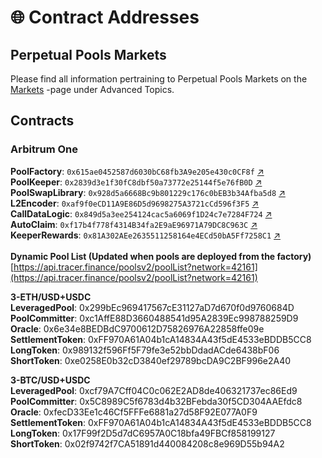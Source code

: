 # 🌐 Contract Addresses

## Perpetual Pools Markets

Please find all information pertraining to Perpetual Pools Markets on the [Markets](advanced-topics/markets-arbitrum-one/) -page under Advanced Topics.

## Contracts

### Arbitrum One

**PoolFactory**: `0x615ae0452587d6030bC68fb3A9e205e430c0CF8f` [↗](https://arbiscan.io/address/0x615ae0452587d6030bc68fb3a9e205e430c0cf8f)\
**PoolKeeper**: `0x2839d3e1f30fC8dbf50a73772e25144f5e76fB0D` [↗](https://arbiscan.io/address/0x2839d3e1f30fC8dbf50a73772e25144f5e76fB0D)\
**PoolSwapLibrary**: `0x928d5a6668Bc9b801229c176c0bEB3b34Afba5d8` [↗](https://arbiscan.io/address/0x928d5a6668Bc9b801229c176c0bEB3b34Afba5d8)\
**L2Encoder**: `0xaf9f0eCD11A9E86D5d9698275A3721cCd596f3F5` [↗](https://arbiscan.io/address/0xaf9f0eCD11A9E86D5d9698275A3721cCd596f3F5)\
**CallDataLogic**: `0x849d5a3ee254124cac5a6069f1D24c7e7284F724` [↗](https://arbiscan.io/address/0x849d5a3ee254124cac5a6069f1D24c7e7284F724)\
**AutoClaim**: `0xf17b4f778f4314B34fa2E9aE96971A79DC8C963C` [↗](https://arbiscan.io/address/0xf17b4f778f4314b34fa2e9ae96971a79dc8c963c)\
**KeeperRewards**: `0x81A302AEe2635511258164e4ECd50bA5Ff7258C1` [↗](https://arbiscan.io/address/0x81a302aee2635511258164e4ecd50ba5ff7258c1)\
\
**Dynamic Pool List (Updated when pools are deployed from the factory)**\
[https://api.tracer.finance/poolsv2/poolList?network=42161](https://api.tracer.finance/poolsv2/poolList?network=42161)

**3-ETH/USD+USDC** \
**LeveragedPool**: 0x299bEc969417567cE31127aD7d670f0d9760684D \
**PoolCommitter**: 0xc1AffE88D3660488541d95A2839Ec998788259D9 \
**Oracle**: 0x6e34e8BEDBdC9700612D75826976A22858ffe09e \
**SettlementToken**: 0xFF970A61A04b1cA14834A43f5dE4533eBDDB5CC8 \
**LongToken**: 0x989132f596Ff5F79fe3e52bbDdadACde6438bF06 \
**ShortToken**: 0xe0258E0b32cD3840ef29789bcDA9C2BF996e2A40

**3-BTC/USD+USDC** \
**LeveragedPool**: 0xcf79A7Cff04C0c062E2AD8de406321737ec86Ed9 \
**PoolCommitter**: 0x5C8989C5f6783d4b32BFebda30f5CD304AAEfdc8 \
**Oracle**: 0xfecD33Ee1c46Cf5FFFe6881a27d58F92E077A0F9 \
**SettlementToken**: 0xFF970A61A04b1cA14834A43f5dE4533eBDDB5CC8 \
**LongToken**: 0x17F99f2D5d7dC6957A0C18bfa49FBCf858199127 \
**ShortToken**: 0x02f9742f7CA51891d440084208c8e969D55b94A2
